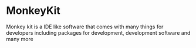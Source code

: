 # MonkeyKit
Monkey kit is a IDE like software that comes with many things for developers including packages for development, development software and many more  
